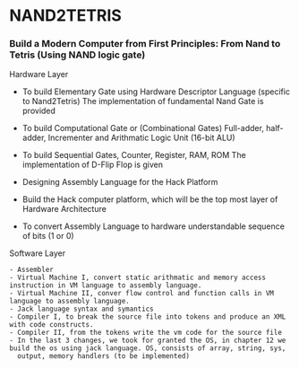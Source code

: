 # NAND2TETRIS
### Build a Modern Computer from First Principles: From Nand to Tetris (Using NAND logic gate)


Hardware Layer 

  -  To build Elementary Gate using Hardware Descriptor Language (specific to Nand2Tetris) The implementation of fundamental Nand Gate is provided
    
  -  To build Computational Gate or (Combinational Gates) Full-adder, half-adder, Incrementer and Arithmatic Logic Unit (16-bit ALU)
    
  -  To build Sequential Gates, Counter, Register, RAM, ROM The implementation of D-Flip Flop is given
    
  -  Designing Assembly Language for the Hack Platform
    
  -  Build the Hack computer platform, which will be the top most layer of Hardware Architecture
    
  -  To convert Assembly Language to hardware understandable sequence of bits (1 or 0)
  

Software Layer

    - Assembler 
    - Virtual Machine I, convert static arithmatic and memory access instruction in VM language to assembly language.
    - Virtual Machine II, conver flow control and function calls in VM language to assembly language.
    - Jack language syntax and symantics
    - Compiler I, to break the source file into tokens and produce an XML with code constructs.
    - Compiler II, from the tokens write the vm code for the source file
    - In the last 3 changes, we took for granted the OS, in chapter 12 we build the os using jack language. OS, consists of array, string, sys, 
      output, memory handlers (to be implemented)




